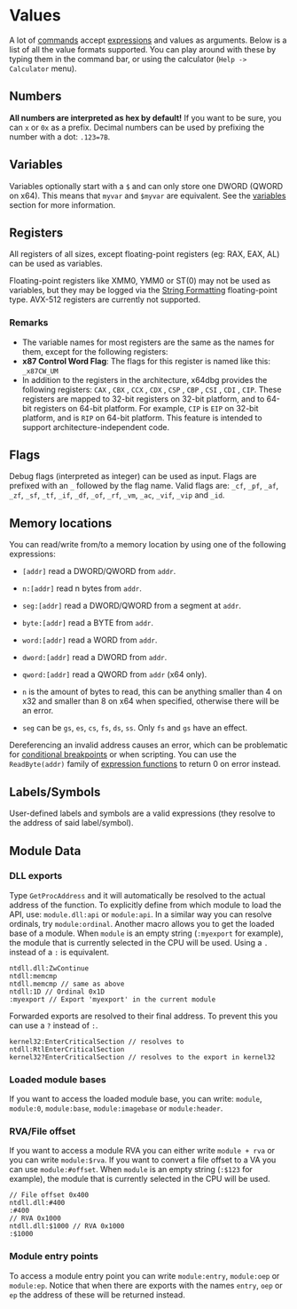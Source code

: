 # Values

A lot of [commands](../commands/index.rst) accept [expressions](./Expressions.md) and values as arguments. Below is a list of all the value formats supported. You can play around with these by typing them in the command bar, or using the calculator (`Help -> Calculator` menu).

## Numbers

**All numbers are interpreted as hex by default!** If you want to be sure, you can `x` or `0x` as a prefix. Decimal numbers can be used by prefixing the number with a dot: `.123=7B`.

## Variables

Variables optionally start with a `$` and can only store one DWORD (QWORD on x64). This means that `myvar` and `$myvar` are equivalent. See the [variables](./Variables.md) section for more information.

## Registers

All registers of all sizes, except floating-point registers (eg: RAX, EAX, AL) can be used as variables.

Floating-point registers like XMM0, YMM0 or ST(0) may not be used as variables, but they may be logged via the [String Formatting](./Formatting.md) floating-point type. AVX-512 registers are currently not supported.

### Remarks

- The variable names for most registers are the same as the names for them, except for the following registers: 
 - **x87 Control Word Flag**: The flags for this register is named like this: `_x87CW_UM`
- In addition to the registers in the architecture, x64dbg provides the following registers: `CAX` , `CBX` , `CCX` , `CDX` , `CSP` , `CBP` , `CSI` , `CDI` , `CIP`. These registers are mapped to 32-bit registers on 32-bit platform, and to 64-bit registers on 64-bit platform. For example, `CIP` is `EIP` on 32-bit platform, and is `RIP` on 64-bit platform. This feature is intended to support architecture-independent code.

## Flags

Debug flags (interpreted as integer) can be used as input. Flags are prefixed with an `_` followed by the flag name. Valid flags are: `_cf`, `_pf`, `_af`, `_zf`, `_sf`, `_tf`, `_if`, `_df`, `_of`, `_rf`, `_vm`, `_ac`, `_vif`, `_vip` and `_id`.

## Memory locations

You can read/write from/to a memory location by using one of the following expressions:
- `[addr]` read a DWORD/QWORD from `addr`.
- `n:[addr]` read n bytes from `addr`.
- `seg:[addr]` read a DWORD/QWORD from a segment at `addr`.
- `byte:[addr]` read a BYTE from `addr`.
- `word:[addr]` read a WORD from `addr`.
- `dword:[addr]` read a DWORD from `addr`.
- `qword:[addr]` read a QWORD from `addr` (x64 only).

- `n` is the amount of bytes to read, this can be anything smaller than 4 on x32 and smaller than 8 on x64 when specified, otherwise there will be an error.
- `seg` can be `gs`, `es`, `cs`, `fs`, `ds`, `ss`. Only `fs` and `gs` have an effect.

Dereferencing an invalid address causes an error, which can be problematic for [conditional breakpoints](./ConditionalBreakpoint.md) or when scripting. You can use the `ReadByte(addr)` family of [expression functions](./Expression-functions.md) to return 0 on error instead.

## Labels/Symbols

User-defined labels and symbols are a valid expressions (they resolve to the address of said label/symbol).

## Module Data

### DLL exports

Type `GetProcAddress` and it will automatically be resolved to the actual address of the function. To explicitly define from which module to load the API, use: `module.dll:api` or `module:api`. In a similar way you can resolve ordinals, try `module:ordinal`. Another macro allows you to get the loaded base of a module. When `module` is an empty string (`:myexport` for example), the module that is currently selected in the CPU will be used. Using a `.` instead of a `:` is equivalent.

```
ntdll.dll:ZwContinue
ntdll:memcmp
ntdll.memcmp // same as above
ntdll:1D // Ordinal 0x1D
:myexport // Export 'myexport' in the current module
```

Forwarded exports are resolved to their final address. To prevent this you can use a `?` instead of `:`.

```
kernel32:EnterCriticalSection // resolves to ntdll:RtlEnterCriticalSection
kernel32?EnterCriticalSection // resolves to the export in kernel32
```

### Loaded module bases

If you want to access the loaded module base, you can write: `module`, `module:0`, `module:base`, `module:imagebase` or `module:header`.

### RVA/File offset

If you want to access a module RVA you can either write `module + rva` or you can write `module:$rva`. If you want to convert a file offset to a VA you can use `module:#offset`. When `module` is an empty string (`:$123` for example), the module that is currently selected in the CPU will be used.

```
// File offset 0x400
ntdll.dll:#400
:#400
// RVA 0x1000
ntdll.dll:$1000 // RVA 0x1000
:$1000
```

### Module entry points

To access a module entry point you can write `module:entry`, `module:oep` or `module:ep`. Notice that when there are exports with the names `entry`, `oep` or `ep` the address of these will be returned instead.
